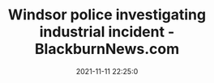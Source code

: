 ---
"title": "Windsor police investigating industrial incident - BlackburnNews.com"
"date": "2021-11-11 22:25:0"
"feed_name": "GOOGLENEWSCONSTRUCTION"
"feed_website": "https://news.google.com/search?q=construction%2Bincident&hl=en-US&gl=US&ceid=US:en"
"feed_rss": "https://news.google.com/rss/search?q=construction%2Bincident&hl=en-US&gl=US&ceid=US:en"
"link": "https://blackburnnews.com/windsor/windsor-news/2021/11/11/windsor-police-investigating-industrial-incident/"
"source": "{'href': 'https://blackburnnews.com', 'title': 'BlackburnNews.com'}"
"file": "_posts/2021-1-1-4108353dfef47280cbc5529ee4e577e837362a2f.md"
"accident": "1"
"drilling": "0"
"dead": "0"
"injured": "0"
"arrested": "0"
"place": "unknown place"
"where": "unknown site"
"causes": "unknown"
"place_uri": "unknown place"
---